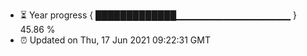- ⏳ Year progress { █████████████▁▁▁▁▁▁▁▁▁▁▁▁▁▁▁▁▁ } 45.86 %
- ⏰ Updated on Thu, 17 Jun 2021 09:22:31 GMT

